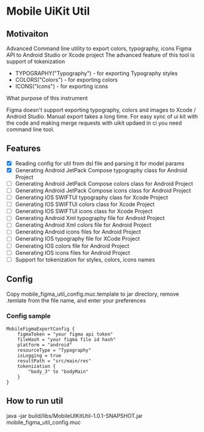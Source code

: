 # Mobile UiKit Util

## Motivaiton

Advanced Command line utility to export colors, typography, icons Figma API to Android Studio or Xcode project
The advanced feature of this tool is support of tokenization

- TYPOGRAPHY("Typography") - for exporting Typography styles
- COLORS("Colors") - for exporting colors
- ICONS("Icons") - for exporting icons

What purpose of this instrument

Figma doesn't support exporting typography, colors and images to Xcode / Android Studio. Manual export takes a long time.
For easy sync of ui kit with the code and making merge requests with uikit updaed in ci you need
command line tool.

## Features

- [x] Reading config for util from dsl file and parsing it for model params
- [x] Generating Android JetPack Compose typography class for Android Project 
- [ ] Generating Android JetPack Compose colors class for Android Project
- [ ] Generating Android JetPack Compose icons class for Android Project
- [ ] Generating IOS SWIFTUI typography class for Xcode Project
- [ ] Generating IOS SWIFTUI colors class for Xcode Project
- [ ] Generating IOS SWIFTUI icons class for Xcode Project
- [ ] Generating Android Xml typography file for Android Project
- [ ] Generating Android Xml colors file for Android Project
- [ ] Generating Android icons files for Android Project
- [ ] Generating IOS typography file for XCode Project
- [ ] Generating IOS colors file for Android Project
- [ ] Generating IOS icons files for Android Project
- [ ] Support for tokenization for styles, colors, icons names

## Config

Copy mobile_figma_util_config.muc.template to jar directory, remove .temlate from the file name, 
and enter your preferences

### Config sample
```
MobileFigmaExportConfig {
    figmaToken = "your figma api token"
    fileHash = "your figma file id hash"
    platform = "android"
    resourceType = "Typography"
    isLogging = true
    resultPath = "src/main/res"
    tokenization {
        "body_3" to "bodyMain"
    }
}
```
## How to run util
java -jar build/libs/MobileUIKitUtil-1.0.1-SNAPSHOT.jar mobile_figma_util_config.muc